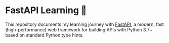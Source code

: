 # FastAPI Learning 📘

This repository documents my learning journey with [FastAPI](https://fastapi.tiangolo.com/), a modern, fast (high-performance) web framework for building APIs with Python 3.7+ based on standard Python type hints.
